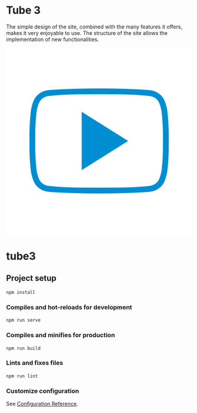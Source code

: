 # Tube 3

The simple design of the site, combined with the many features it offers, makes it very enjoyable to use. The structure of the site allows the implementation of new functionalities.

![](images/blue-youtube-icon-61.png)





# tube3

## Project setup
```
npm install
```

### Compiles and hot-reloads for development
```
npm run serve
```

### Compiles and minifies for production
```
npm run build
```

### Lints and fixes files
``` 
npm run lint
```

### Customize configuration
See [Configuration Reference](https://cli.vuejs.org/config/).
